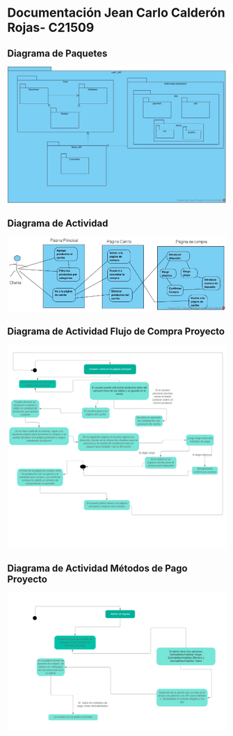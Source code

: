 # Documentación Jean Carlo Calderón Rojas- C21509


## Diagrama de Paquetes
<img src="Package.jpg">

## Diagrama de Actividad
<img src="OrderProcessing.jpg">

## Diagrama de Actividad Flujo de Compra Proyecto
<img src="Diagramadeactividades.png">

## Diagrama de Actividad Métodos de Pago Proyecto
<img src="Diagramametodospago.png">